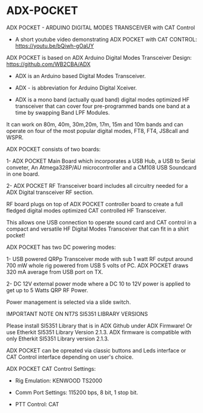 # ADX-POCKET
ADX POCKET - ARDUINO DIGITAL MODES TRANSCEIVER with CAT Control

- A short youtube video demonstrating ADX POCKET with CAT CONTROL: https://youtu.be/bQiwh-gOaUY

ADX POCKET is based on ADX Arduino Digital Modes Transceiver Design:
https://github.com/WB2CBA/ADX

- ADX is an Arduino based Digital Modes Transceiver.

- ADX - is abbreviation for Arduino Digital Xceiver.

- ADX is a mono band (actually quad band) digital modes optimized HF transceiver that can cover four pre-programmed bands one band at a time by swapping Band LPF Modules. 

It can work on 80m, 40m, 30m,20m, 17m, 15m and 10m bands and can operate on four of the most popular digital modes, FT8, FT4, JS8call and WSPR.

ADX POCKET consists of two boards:

1- ADX POCKET Main Board which incorporates a USB Hub, a USB to Serial conveter, An Atmega328P/AU microcontroller and a CM108 USB Soundcard in one board.

2- ADX POCKET RF Transceiver board includes all circuitry needed for a ADX Digital transceiver RF section.

RF board plugs on top of ADX POCKET controller board to create a full fledged digital modes optimized CAT controlled HF Transceiver.

This allows one USB connection to operate sound card and CAT control in a compact and versatile HF Digital Modes Transceiver that can fit in a shirt pocket!

ADX POCKET has two DC powering modes:

1- USB powered QRPp Transceiver mode with sub 1 watt RF output around 700 mW whole rig powered from USB 5 volts of PC. ADX POCKET draws 320 mA average from USB port on TX.

2- DC 12V external power mode where a DC 10 to 12V power is applied to get up to 5 Watts QRP RF Power.

Power management is selected via a slide switch.

IMPORTANT NOTE ON NT7S SI5351 LIBRARY VERSIONS   

Please install SI5351 Library that is in ADX Github under ADX Firmware! 
Or use Etherkit SI5351 Library Version 2.1.3. 
ADX firmware is compatible with only Etherkit SI5351 Library version 2.1.3.

ADX POCKET can be opreated via classic buttons and Leds interface or CAT Control interface depending on user's choice.

ADX POCKET CAT Control Settings:
- Rig Emulation: KENWOOD TS2000

- Comm Port Settings: 115200 bps, 8 bit, 1 stop bit.

- PTT Control: CAT
